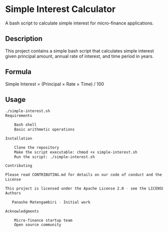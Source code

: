 # Simple Interest Calculator

A bash script to calculate simple interest for micro-finance applications.

## Description

This project contains a simple bash script that calculates simple interest given principal amount, annual rate of interest, and time period in years.

## Formula

Simple Interest = (Principal × Rate × Time) / 100

## Usage

```bash
./simple-interest.sh
Requirements

    Bash shell
    Basic arithmetic operations

Installation

    Clone the repository
    Make the script executable: chmod +x simple-interest.sh
    Run the script: ./simple-interest.sh

Contributing

Please read CONTRIBUTING.md for details on our code of conduct and the process for submitting pull requests.
License

This project is licensed under the Apache License 2.0 - see the LICENSE file for details.
Authors

   Panashe Matengambiri - Initial work

Acknowledgments

    Micro-finance startup team
    Open source community

